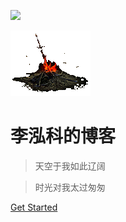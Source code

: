 <!-- _coverpage.md -->

<!-- 背景图片 -->
![](_public/img/background.jpg)
<!-- 图标 -->
![logo](./public/img/gouhuo.gif)

# 李泓科的博客

> 天空于我如此辽阔

> 时光对我太过匆匆


[Get Started](/DME.md)

